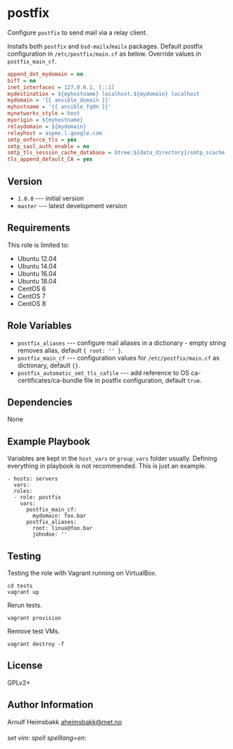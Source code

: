 postfix
=======

Configure `postfix` to send mail via a relay client.

Installs both `postfix` and `bsd-mailx`/`mailx` packages. Default postfix configuration in `/etc/postfix/main.cf` as below. Override values in `postfix_main_cf`.

```ini
append_dot_mydomain = no
biff = no
inet_interfaces = 127.0.0.1, [::1]
mydestination = ${myhostname} localhost.${mydomain} localhost
mydomain = '{{ ansible_domain }}'
myhostname = '{{ ansible_fqdn }}'
mynetworks_style = host
myorigin = ${myhostname}
relaydomain = ${mydomain}
relayhost = aspmx.l.google.com
smtp_enforce_tls = yes
smtp_sasl_auth_enable = no
smtp_tls_session_cache_database = btree:${data_directory}/smtp_scache
tls_append_default_CA = yes
```

Version
-------

* `1.0.0` --- initial version
* `master` --- latest development version

Requirements
------------

This role is limited to:

* Ubuntu 12.04
* Ubuntu 14.04
* Ubuntu 16.04
* Ubuntu 18.04
* CentOS 6
* CentOS 7
* CentOS 8

Role Variables
--------------

* `postfix_aliases` --- configure mail aliases in a dictionary - empty string removes alias, default `{ root: '' }`.
* `postfix_main_cf` --- configuration values for `/etc/postfix/main.cf` as dictionary, default `{}`.
* `postfix_automatic_smt_tls_cafile` --- add reference to OS ca-certificates/ca-bundle file in postfix configuration, default `true`.

Dependencies
------------

None

Example Playbook
----------------

Variables are kept in the `host_vars` or `group_vars` folder usually. Defining everything in playbook is not recommended. This is just an example.

    - hosts: servers
      vars:
      roles:
      - role: postfix
        vars:
          postfix_main_cf:
            mydomain: foo.bar
          postfix_aliases:
            root: linux@foo.bar
            johndoe: ''

Testing
-------

Testing the role with Vagrant running on VirtualBox.

    cd tests
    vagrant up

Rerun tests.

    vagrant provision

Remove test VMs.

    vagrant destroy -f

License
-------

GPLv2+

Author Information
------------------

Arnulf Heimsbakk <aheimsbakk@met.no>

###### set vim: spell spelllang=en:
